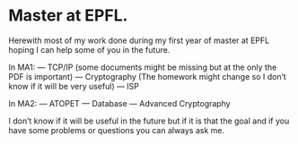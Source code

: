 # Master at EPFL.

Herewith most of my work done during my first year of master at EPFL hoping I can help some of you in the future.

In MA1:
— TCP/IP (some documents might be missing but at the only the PDF is important)
— Cryptography (The homework might change so I don’t know if it will be very useful)
— ISP 

In MA2:
— ATOPET
— Database
— Advanced Cryptography

I don’t know if it will be useful in the future but if it is that the goal and if you have some problems or questions you can always ask me.
